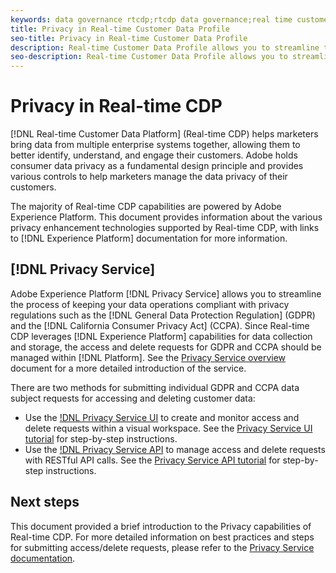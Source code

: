 ```yaml
---
keywords: data governance rtcdp;rtcdp data governance;real time customer data profile data governance;privacy rtcdp;rtcdp privacy
title: Privacy in Real-time Customer Data Profile
seo-title: Privacy in Real-time Customer Data Profile
description: Real-time Customer Data Profile allows you to streamline the process of keeping your data operations compliant with privacy regulations.
seo-description: Real-time Customer Data Profile allows you to streamline the process of keeping your data operations compliant with privacy regulations.
---
```


# Privacy in Real-time CDP

[!DNL Real-time Customer Data Platform] (Real-time CDP) helps marketers bring data from multiple enterprise systems together, allowing them to better identify, understand, and engage their customers. Adobe holds consumer data privacy as a fundamental design principle and provides various controls to help marketers manage the data privacy of their customers.

The majority of Real-time CDP capabilities are powered by Adobe Experience Platform. This document provides information about the various privacy enhancement technologies supported by Real-time CDP, with links to [!DNL Experience Platform] documentation for more information.

## [!DNL Privacy Service]

Adobe Experience Platform [!DNL Privacy Service] allows you to streamline the process of keeping your data operations compliant with privacy regulations such as the [!DNL General Data Protection Regulation] (GDPR) and the [!DNL California Consumer Privacy Act] (CCPA). Since Real-time CDP leverages [!DNL Experience Platform] capabilities for data collection and storage, the access and delete requests for GDPR and CCPA should be managed within [!DNL Platform]. See the [Privacy Service overview](../../privacy-service/home.md) document for a more detailed introduction of the service.

There are two methods for submitting individual GDPR and CCPA data subject requests for accessing and deleting customer data:

* Use the [!DNL Privacy Service UI](https://gdprui.cloud.adobe.io/) to create and monitor access and delete requests within a visual workspace. See the [Privacy Service UI tutorial](../../privacy-service/ui/overview.md) for step-by-step instructions.
* Use the [!DNL Privacy Service API](https://www.adobe.io/apis/experienceplatform/home/api-reference.html#!acpdr/swagger-specs/privacy-service.yaml) to manage access and delete requests with RESTful API calls. See the [Privacy Service API tutorial](../../privacy-service/api/getting-started.md) for step-by-step instructions.

<!-- (Capability will not be available for November GA) 
## Opt-out capabilities

Real-time CDP provides two types of consumer opt-out capabilities:

1. **General opt-out**: (Waiting on info)
1. **Segment-level opt-out of sale**: Opt-out of sale requests are captured using the Profile Privacy mixin (see the section on "Handling opt-out requests" in the [Real-time Customer Profile overview](../../profile/home.md) for more information). Using this, you can exclude users who have opted out from a segment using boolean logic ("AND NOT") in the segment predicate.
-->

## Next steps

This document provided a brief introduction to the Privacy capabilities of Real-time CDP. For more detailed information on best practices and steps for submitting access/delete requests, please refer to the [Privacy Service documentation](../../privacy-service/home.md).